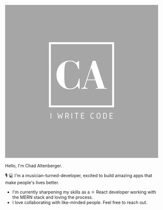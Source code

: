 ![](images/CA-Code.png)

Hello, I'm Chad Altenberger.

🎙️ 💻  I'm a musician-turned-developer, excited to build amazing apps that make people's lives better.

* I'm currently sharpening my skills as a ⚛️ React developer working with the MERN stack and loving the process.
* I love collaborating with like-minded people. Feel free to reach out.
